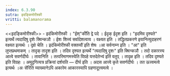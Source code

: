 ```yaml
---
index: 6.3.90
sutra: इदङ्किमोरीश्की
vritti: balamanorama
---
```


<<इदङ्किमोरीश्की>> - इदंकिमोरीश्की । "ईश्"की॑ति द्वे पदे । ईदृक् ईदृश इति । "इदमिव दृश्यते" इत्यर्थे त्यदादिषु दृशेः क्विन्कञौ । ईशः शित्त्वं सर्वादेशत्वाय । वक्ष्यत इति । तद्धितप्रकरणे इयानित्युदाहरणं वक्ष्यत इत्यर्थः । दृक्षे चेति । इदंकिमोरीश्की वक्तव्यौ॑ इति शेषः ।आ सर्वनाम्न इति । "आ" इति लुप्तप्रथमाकम् । तादृक् तादृश इति । तदिव दृश्यत इत्यर्थे "त्यदादिषु दृशः" इति क्विन्कञौ । तदो दकारस्य आत्वे सवर्णदीर्घः । तावानिति । तत्परिमाणमस्येति विग्रहे यत्तदेतेभ्य॑ इतिं वतुप् । तादृक्ष इति । तदिव दृश्यते इति विग्रहः । अमूदृगित्यत्र प्रक्रियां दर्शयति — दीर्घ इति । अदस आत्त्वे कृते सवर्णदीर्घः । तत ऊत्त्वमत्वे इत्यर्थः ।अः से॑रिति व्याख्यानेऽपि अकारेम आकारस्यापि ग्रहणादूत्त्वमत्वे । 